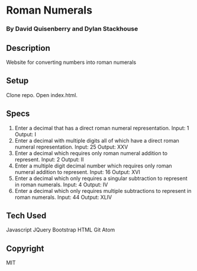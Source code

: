 # Roman Numerals
### By David Quisenberry and Dylan Stackhouse
## Description
Website for converting numbers into roman numerals
## Setup
Clone repo.  Open index.html.
## Specs
1. Enter a decimal that has a direct roman numeral representation. Input: 1 Output: I
2. Enter a decimal with multiple digits all of which have a direct roman numeral representation. Input: 25 Output: XXV
3. Enter a decimal which requires only roman numeral addition to represent. Input: 2 Output: II
4. Enter a multiple digit decimal number which requires only roman numeral addition to represent. Input: 16 Output: XVI
5. Enter a decimal which only requires a singular subtraction to represent in roman numerals. Input: 4 Output: IV
6. Enter a decimal which only requires multiple subtractions to represent in roman numerals. Input: 44 Output: XLIV

## Tech Used
Javascript
JQuery
Bootstrap
HTML
Git
Atom
## Copyright
MIT
